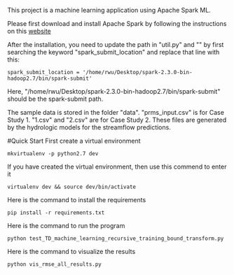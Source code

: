 This project is a machine learning application using Apache Spark ML.

Please first download and install Apache Spark by following the instructions on this [website](https://spark.apache.org/news/spark-2-3-0-released.html)

After the installation, you need to update the path in "util.py" and "" by first searching the keyword "spark_submit_location" and replace that line with this:
```
spark_submit_location = '/home/rwu/Desktop/spark-2.3.0-bin-hadoop2.7/bin/spark-submit'
```

Here, "/home/rwu/Desktop/spark-2.3.0-bin-hadoop2.7/bin/spark-submit" should be the spark-submit path.

The sample data is stored in the folder "data". "prms_input.csv" is for Case Study 1. "1.csv" and "2.csv" are for Case Study 2. These files are generated by the hydrologic models for the streamflow predictions.

#Quick Start
First create a virtual environment
```
mkvirtualenv -p python2.7 dev
```

If you have created the virtual environment, then use this commend to enter it
```
virtualenv dev && source dev/bin/activate
```

Here is the command to install the requirements
```
pip install -r requirements.txt
```
Here is the command to run the program
```
python test_TD_machine_learning_recursive_training_bound_transform.py
```
Here is the command to visualize the results
```
python vis_rmse_all_results.py 
```
